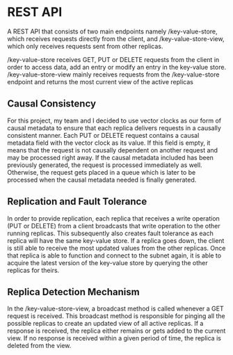 # REST API

A REST API that consists of two main endpoints namely /key-value-store, which receives requests directly from the client, and /key-value-store-view, which only receives requests sent from other replicas.

/key-value-store receives GET, PUT or DELETE requests from the client in order to access data, add an entry or modify an entry in the key-value store.
/key-value-store-view mainly receives requests from the /key-value-store endpoint and returns the most current view of the active replicas

## Causal Consistency

For this project, my team and I decided to use vector clocks as our form of causal metadata to ensure that each replica delivers requests in a causally consistent manner. Each PUT or DELETE request contains a causal metadata field with the vector clock as its value. If this field is empty, it means that the request is not causally dependent on another request and may be processed right away. If the causal metadata included has been previously generated, the request is processed immediately as well. Otherwise, the request gets placed in a queue which is later to be processed when the causal metadata needed is finally generated.

## Replication and Fault Tolerance

In order to provide replication, each replica that receives a write operation (PUT or DELETE) from a client broadcasts that write operation to the other running replicas. This subsequently also creates fault tolerance as each replica will have the same key-value store. If a replica goes down, the client is still able to receive the most updated values from the other replicas. Once that replica is able to function and connect to the subnet again, it is able to acquire the latest version of the key-value store by querying the other replicas for theirs.

## Replica Detection Mechanism

In the /key-value-store-view, a broadcast method is called whenever a GET request is received. This broadcast method is responsible for pinging all the possible replicas to create an updated view of all active replicas. If a response is received, the replica either remains or gets added to the current view. If no response is received within a given period of time, the replica is deleted from the view.
